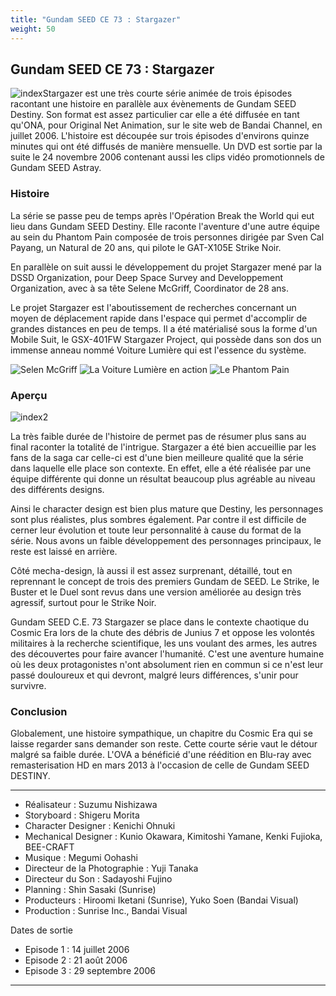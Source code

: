 ```yaml
---
title: "Gundam SEED CE 73 : Stargazer"
weight: 50
---
```


Gundam SEED CE 73 : Stargazer
-----------------------------


![index](/images/stories/saga/gundamseeddestiny/stargazer/index.jpg)Stargazer est une très courte série animée de trois épisodes racontant une histoire en parallèle aux évènements de Gundam SEED Destiny. Son format est assez particulier car elle a été diffusée en tant qu'ONA, pour Original Net Animation, sur le site web de Bandai Channel, en juillet 2006. L'histoire est découpée sur trois épisodes d'environs quinze minutes qui ont été diffusés de manière mensuelle. Un DVD est sortie par la suite le 24 novembre 2006 contenant aussi les clips vidéo promotionnels de Gundam SEED Astray.


### Histoire


La série se passe peu de temps après l'Opération Break the World qui eut lieu dans Gundam SEED Destiny. Elle raconte l'aventure d'une autre équipe au sein du Phantom Pain composée de trois personnes dirigée par Sven Cal Payang, un Natural de 20 ans, qui pilote le GAT-X105E Strike Noir.


En parallèle on suit aussi le développement du projet Stargazer mené par la DSSD Organization, pour Deep Space Survey and Developpement Organization, avec à sa tête Selene McGriff, Coordinator de 28 ans.


Le projet Stargazer est l'aboutissement de recherches concernant un moyen de déplacement rapide dans l'espace qui permet d'accomplir de grandes distances en peu de temps. Il a été matérialisé sous la forme d'un Mobile Suit, le GSX-401FW Stargazer Project, qui possède dans son dos un immense anneau nommé Voiture Lumière qui est l'essence du système.


![Selen McGriff](/images/stories/saga/stargazer/stargazer1.jpg) ![La Voiture Lumière en action](/images/stories/saga/stargazer/stargazer2.jpg) ![Le Phantom Pain](/images/stories/saga/stargazer/stargazer3.jpg)


### Aperçu


![index2](/images/stories/saga/gundamseeddestiny/stargazer/index2.jpg)


La très faible durée de l'histoire de permet pas de résumer plus sans au final raconter la totalité de l'intrigue. Stargazer a été bien accueillie par les fans de la saga car celle-ci est d'une bien meilleure qualité que la série dans laquelle elle place son contexte. En effet, elle a été réalisée par une équipe différente qui donne un résultat beaucoup plus agréable au niveau des différents designs.


Ainsi le character design est bien plus mature que Destiny, les personnages sont plus réalistes, plus sombres également. Par contre il est difficile de cerner leur évolution et toute leur personnalité à cause du format de la série. Nous avons un faible développement des personnages principaux, le reste est laissé en arrière.


Côté mecha-design, là aussi il est assez surprenant, détaillé, tout en reprennant le concept de trois des premiers Gundam de SEED. Le Strike, le Buster et le Duel sont revus dans une version améliorée au design très agressif, surtout pour le Strike Noir.


Gundam SEED C.E. 73 Stargazer se place dans le contexte chaotique du Cosmic Era lors de la chute des débris de Junius 7 et oppose les volontés militaires à la recherche scientifique, les uns voulant des armes, les autres des découvertes pour faire avancer l'humanité. C'est une aventure humaine où les deux protagonistes n'ont absolument rien en commun si ce n'est leur passé douloureux et qui devront, malgré leurs différences, s'unir pour survivre.


### Conclusion


Globalement, une histoire sympathique, un chapitre du Cosmic Era qui se laisse regarder sans demander son reste. Cette courte série vaut le détour malgré sa faible durée. L'OVA a bénéficié d'une réédition en Blu-ray avec remasterisation HD en mars 2013 à l'occasion de celle de Gundam SEED DESTINY.




---


* Réalisateur : Suzumu Nishizawa
* Storyboard : Shigeru Morita
* Character Designer : Kenichi Ohnuki
* Mechanical Designer : Kunio Okawara, Kimitoshi Yamane, Kenki Fujioka, BEE-CRAFT
* Musique : Megumi Oohashi
* Directeur de la Photographie : Yuji Tanaka
* Directeur du Son : Sadayoshi Fujino
* Planning : Shin Sasaki (Sunrise)
* Producteurs : Hiroomi Iketani (Sunrise), Yuko Soen (Bandai Visual)
* Production : Sunrise Inc., Bandai Visual


Dates de sortie


* Episode 1 : 14 juillet 2006
* Episode 2 : 21 août 2006
* Episode 3 : 29 septembre 2006




---

